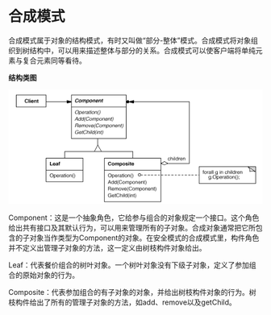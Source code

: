 # 合成模式

合成模式属于对象的结构模式，有时又叫做“部分-整体”模式。合成模式将对象组织到树结构中，可以用来描述整体与部分的关系。合成模式可以使客户端将单纯元素与复合元素同等看待。

**结构类图**

![composite](/images/合成模式/composite.gif)

Component：这是一个抽象角色，它给参与组合的对象规定一个接口。这个角色给出共有接口及其默认行为，可以用来管理所有的子对象。合成对象通常把它所包含的子对象当作类型为Component的对象。在安全模式的合成模式里，构件角色并不定义出管理子对象的方法，这一定义由树枝构件对象给出。

Leaf：代表餐价组合的树叶对象。一个树叶对象没有下级子对象，定义了参加组合的原始对象的行为。

Composite：代表参加组合的有子对象的对象，并给出树枝构件对象的行为。树枝构件给出了所有的管理子对象的方法，如add、remove以及getChild。